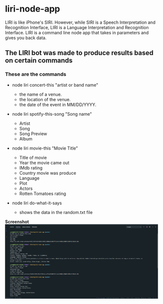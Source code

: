# liri-node-app

LIRI is like iPhone's SIRI. However, while SIRI is a Speech Interpretation and Recognition Interface, LIRI is a Language Interpretation and Recognition Interface. LIRI is a command line node app that takes in parameters and gives you back data.

## The LIRI bot was made to produce results based on certain commands

### These are the commands

- node liri concert-this "artist or band name"
  - the name of a venue.
  - the location of the venue.
  - the date of the event in MM/DD/YYYY.

- node liri spotify-this-song "Song name"
  - Artist
  - Song
  - Song Preview
  - Album

- node liri movie-this "Movie Title"
  - Title of movie
  - Year the movie came out
  - IMdb rating
  - Country movie was produce
  - Language
  - Plot
  - Actors
  - Rotten Tomatoes rating 

- node liri do-what-it-says
  - shows the data in the random.txt file

**Screenshot**
![different commands used](./images/markdown-image.png)
